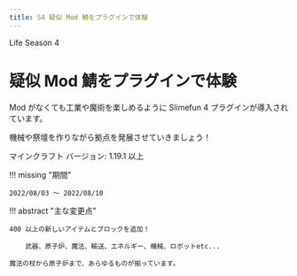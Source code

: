 ```yaml
---
title: S4 疑似 Mod 鯖をプラグインで体験
---
```


Life Season 4

# 疑似 Mod 鯖をプラグインで体験

Mod がなくても工業や魔術を楽しめるように Slimefun 4 プラグインが導入されています。

機械や祭壇を作りながら拠点を発展させていきましょう！

マインクラフト バージョン: 1.19.1 以上

!!! missing "期間"

    2022/08/03 ～ 2022/08/10

!!! abstract "主な変更点"

    400 以上の新しいアイテムとブロックを追加！

        武器、原子炉、魔法、輸送、エネルギー、機械、ロボットetc...

    魔法の杖から原子炉まで、あらゆるものが揃っています。
